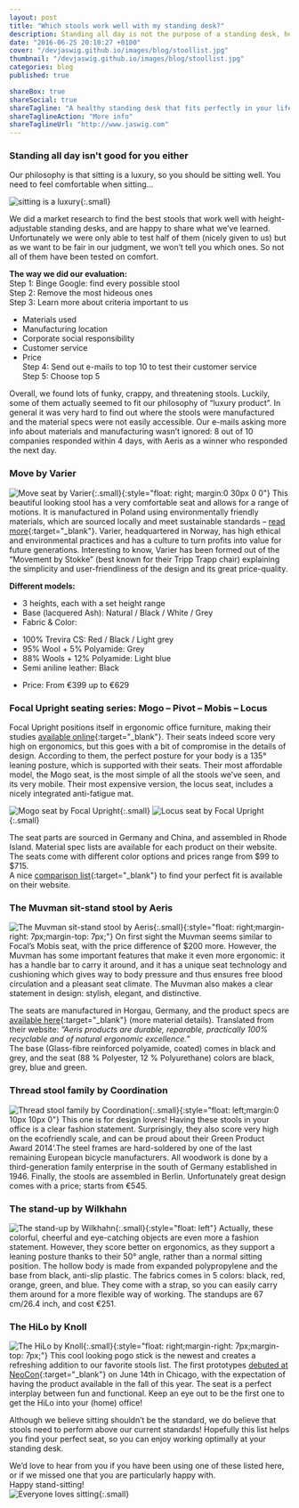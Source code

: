 ```yaml
---
layout: post
title: "Which stools work well with my standing desk?"
description: Standing all day is not the purpose of a standing desk, here are some great stools so you can change from sitting to standing quick and in style!
date: "2016-06-25 20:10:27 +0100"
cover: "/devjaswig.github.io/images/blog/stoollist.jpg"
thumbnail: "/devjaswig.github.io/images/blog/stoollist.jpg"
categories: blog
published: true

shareBox: true
shareSocial: true
shareTagline: "A healthy standing desk that fits perfectly in your life"
shareTaglineAction: "More info"
shareTaglineUrl: "http://www.jaswig.com"
---
```


### Standing all day isn't good for you either

Our philosophy is that sitting is a luxury, so you should be sitting well. You need to feel comfortable when sitting…
<!--more-->

![sitting is a luxury](/devjaswig.github.io/images/blog/happysitting.jpg){:.small}

We did a market research to find the best stools that work well with height-adjustable standing desks, and are happy to share what we’ve learned. Unfortunately we were only able to test half of them (nicely given to us) but as we want to be fair in our judgment, we won’t tell you which ones. So not all of them have been tested on comfort.

**The way we did our evaluation:**  
Step 1: Binge Google: find every possible stool  
Step 2: Remove the most hideous ones   
Step 3: Learn more about criteria important to us  
- Materials used  
- Manufacturing location  
- Corporate social responsibility  
- Customer service  
- Price  
Step 4: Send out e-mails to top 10 to test their customer service  
Step 5: Choose top 5


Overall, we found lots of funky, crappy, and threatening stools. Luckily, some of them actually seemed to fit our philosophy of “luxury product”. In general it was very hard to find out where the stools were manufactured and the material specs were not easily accessible. Our e-mails asking more info about materials and manufacturing wasn’t ignored: 8 out of 10 companies responded within 4 days, with Aeris as a winner who responded the next day.


### Move by Varier  
![Move seat by Varier](/devjaswig.github.io/images/blog/variermove.jpg){:.small}{:style="float: right; margin:0 30px 0 0"}
This beautiful looking stool has a very comfortable seat and allows for a range of motions. It is manufactured in Poland using environmentally friendly materials, which are sourced locally and meet sustainable standards – [read more](http://lib.store.yahoo.net/lib/thehumansolution/varier-move-standing-stool-data-sheet.pdf){:target="_blank"}.
Varier, headquartered in Norway, has high ethical and environmental practices and has a culture to turn profits into value for future generations. Interesting to know, Varier has been formed out of the “Movement by Stokke” (best known for their Tripp Trapp chair) explaining the simplicity and user-friendliness of the design and its great price-quality.


**Different models:**  
- 3 heights, each with a set height range  
- Base (lacquered Ash): Natural / Black / White / Grey  
- Fabric & Color:  
 * 100% Trevira CS: Red / Black / Light grey  
 * 95% Wool + 5% Polyamide: Grey  
 * 88% Wools + 12% Polyamide:  Light blue  
 * Semi aniline leather: Black  
- Price: From €399 up to €629


### Focal Upright seating series: Mogo – Pivot – Mobis – Locus  
Focal Upright positions itself in ergonomic office furniture, making their studies [available online](http://www.focaluprightfurniture.com/experience/the-science/){:target="_blank"}. Their seats indeed score very high on ergonomics, but this goes with a bit of compromise in the details of design. According to them, the perfect posture for your body is a 135° leaning posture, which is supported with their seats. Their most affordable model, the Mogo seat, is the most simple of all the stools we’ve seen, and its very mobile. Their most expensive version, the locus seat, includes a nicely integrated anti-fatigue mat.

![Mogo seat by Focal Upright](/devjaswig.github.io/images/blog/focalmogo.jpg){:.small} ![Locus seat by Focal Upright](/devjaswig.github.io/images/blog/focallocus.jpg){:.small}

The seat parts are sourced in Germany and China, and assembled in Rhode Island. Material spec lists are available for each product on their website. The seats come with different color options and prices range from $99 to $715.  
A nice [comparison list](http://www.focaluprightfurniture.com/product-comparison/){:target="_blank"} to find your perfect fit is available on their website.


### The Muvman sit-stand stool by Aeris  
![The Muvman sit-stand stool by Aeris](/devjaswig.github.io/images/blog/aerismuvman.png){:.small}{:style="float: right;margin-right: 7px;margin-top: 7px;"} On first sight the Muvman seems similar to Focal’s Mobis seat, with the price difference of $200 more. However, the Muvman has some important features that make it even more ergonomic: it has a handle bar to carry it around, and it has a unique seat technology and cushioning which gives way to body pressure and thus ensures free blood circulation and a pleasant seat climate. The Muvman also makes a clear statement in design: stylish, elegant, and distinctive.

The seats are manufactured in Horgau, Germany, and the product specs are [available here](http://www.aeris.de/fileadmin/devjaswig.github.io/images/pdf/en/muvman_product_specification_sheet.pdf){:target="_blank"}  (more material details).
Translated from their website: *”Aeris products are durable, reparable, practically 100% recyclable and of natural ergonomic excellence.”*  
The base (Glass-fibre reinforced polyamide, coated) comes in black and grey, and the seat (88 % Polyester, 12 % Polyurethane) colors are black, grey, blue and green. 


### Thread stool family by Coordination  
![Thread stool family by Coordination](/devjaswig.github.io/images/blog/coordinationthread.jpg){:.small}{:style="float: left;margin:0 10px 10px 0"} This one is for design lovers! Having these stools in your office is a clear fashion statement. Surprisingly, they also score very high on the ecofriendly scale, and can be proud about their Green Product Award 2014‘.The steel frames are hard-soldered by one of the last remaining European bicycle manufacturers. All woodwork is done by a third-generation family enterprise in the south of Germany established in 1946. Finally, the stools are assembled in Berlin. Unfortunately great design comes with a price; starts from €545.


### The stand-up by Wilkhahn  
![The stand-up by Wilkhahn](/devjaswig.github.io/images/blog/wilkhahnstandup.jpg){:.small}{:style="float: left"}
Actually, these colorful, cheerful and eye-catching objects are even more a fashion statement. However, they score better on ergonomics, as they support a leaning posture thanks to their 50° angle, rather than a normal sitting position. The hollow body is made from expanded polypropylene and the base from black, anti-slip plastic. The fabrics comes in 5 colors: black, red, orange, green, and blue. They come with a strap, so you can easily carry them around for a more flexible way of working. The standups are 67 cm/26.4 inch, and cost €251.

### The HiLo by Knoll  
![The HiLo by Knoll](/devjaswig.github.io/images/blog/knollhilo.jpg){:.small}{:style="float: right;margin-right: 7px;margin-top: 7px;"} This cool looking pogo stick is the newest and creates a refreshing addition to our favorite stools list. The first prototypes [debuted at NeoCon](http://www.fastcodesign.com/3060877/wanted/the-new-office-chair-portable-lightweight-and-shaped-like-a-pogo-stick){:target="_blank"} on June 14th in Chicago, with the expectation of having the product available in the fall of this year. The seat is a perfect interplay between fun and functional. Keep an eye out to be the first one to get the HiLo into your (home) office!

Although we believe sitting shouldn’t be the standard, we do believe that stools need to perform above our current standards! Hopefully this list helps you find your perfect seat, so you can enjoy working optimally at your standing desk. 

We’d love to hear from you if you have been using one of these listed here, or if we missed one that you are particularly happy with.  
Happy stand-sitting!  
![Everyone loves sitting](/devjaswig.github.io/images/blog/piglovessitting.jpg){:.small}



